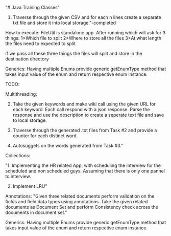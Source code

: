 "# Java Training Classes"


1. Traverse through the given CSV and for each n lines create a separate txt file and store it into local storage."-completed

How to execute:
FileUtil is  standalone app.
After running which will ask for 3 things:
1>Which file to split
2>Where to store all the files
3>At what length the files need to expected to split

if we pass all these three things the files will split and store in the destination directory

Generics:
Having multiple Enums provide generic getEnumType method that
takes input value of the enum and return respective enum instance.




TODO:

Multithreading:

2. Take the given keywords and make wiki call using the given URL for each keyword. Each call respond with a json response. Parse the response and use the description to create a seperate text file and save to local storage.


3. Traverse through the generated .txt files  from Task #2 and provide a counter for each distinct word.

4. Autosuggets on the words generated from Task #3."

Collections:

"1. Implementing the HR related App, with scheduling the interview for the scheduled and
non scheduled guys. Assuming that there is only one pannel to interview.

2. Implement LRU"

Annotations:
"Given three related documents perform validation on the fields and field data types using annotations.
Take the given related documents as Document Set and perform Consistency check across the documents in document set."

Generics:
Having multiple Enums provide generic getEnumType method that takes input value of the enum and return respective enum instance.


